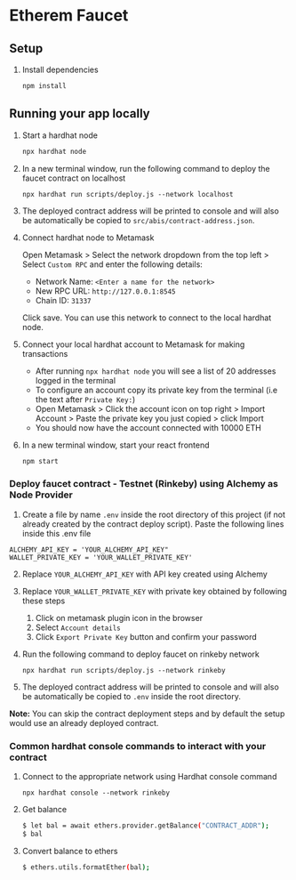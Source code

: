# Etherem Faucet

## Setup

1. Install dependencies

   ```bash
   npm install
   ```   

## Running your app locally

1. Start a hardhat node

   ```bash
   npx hardhat node
   ```

2. In a new terminal window, run the following command to deploy the faucet contract on localhost

    `npx hardhat run scripts/deploy.js --network localhost`

3. The deployed contract address will be printed to console and will also be automatically be copied to `src/abis/contract-address.json`.

4. Connect hardhat node to Metamask

   Open Metamask > Select the network dropdown from the top left > Select `Custom RPC` and enter the following details:

   - Network Name: `<Enter a name for the network>`
   - New RPC URL: `http://127.0.0.1:8545`
   - Chain ID: `31337`

   Click save. You can use this network to connect to the local hardhat node.

5. Connect your local hardhat account to Metamask for making transactions
   - After running `npx hardhat node` you will see a list of 20 addresses logged in the terminal
   - To configure an account copy its private key from the terminal (i.e the text after `Private Key:`)
   - Open Metamask > Click the account icon on top right > Import Account > Paste the private key you just copied > click Import
   - You should now have the account connected with 10000 ETH

6. In a new terminal window, start your react frontend

    ```bash
    npm start
    ```


### Deploy faucet contract - Testnet (Rinkeby) using Alchemy as Node Provider

1. Create a file by name `.env` inside the root directory of this project (if not already created by the contract deploy script). Paste the following lines inside this .env file

```
ALCHEMY_API_KEY = 'YOUR_ALCHEMY_API_KEY"
WALLET_PRIVATE_KEY = 'YOUR_WALLET_PRIVATE_KEY'
```

2. Replace `YOUR_ALCHEMY_API_KEY` with API key created using Alchemy

3. Replace `YOUR_WALLET_PRIVATE_KEY` with private key obtained by following these steps
    
    1. Click on metamask plugin icon in the browser
    2. Select `Account details`
    3. Click `Export Private Key` button and confirm your password

4. Run the following command to deploy faucet on rinkeby network

    `npx hardhat run scripts/deploy.js --network rinkeby`

5. The deployed contract address will be printed to console and will also be automatically be copied to `.env` inside the root directory.

**Note:** You can skip the contract deployment steps and by default the setup would use an already deployed contract.

### Common hardhat console commands to interact with your contract

1. Connect to the appropriate network using Hardhat console command
   
   `npx hardhat console --network rinkeby`
    
2. Get balance
    ```bash
    $ let bal = await ethers.provider.getBalance("CONTRACT_ADDR");
    $ bal
    ```
3. Convert balance to ethers
    ```bash
    $ ethers.utils.formatEther(bal);
    ```
